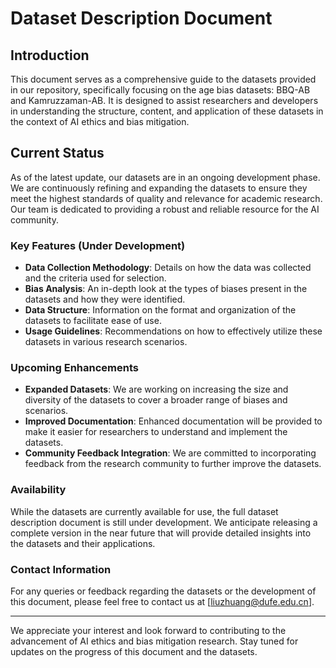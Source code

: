 # Dataset Description Document

## Introduction

This document serves as a comprehensive guide to the datasets provided in our repository, specifically focusing on the age bias datasets: BBQ-AB and Kamruzzaman-AB. It is designed to assist researchers and developers in understanding the structure, content, and application of these datasets in the context of AI ethics and bias mitigation.

## Current Status

As of the latest update, our datasets are in an ongoing development phase. We are continuously refining and expanding the datasets to ensure they meet the highest standards of quality and relevance for academic research. Our team is dedicated to providing a robust and reliable resource for the AI community.

### Key Features (Under Development)

- **Data Collection Methodology**: Details on how the data was collected and the criteria used for selection.
- **Bias Analysis**: An in-depth look at the types of biases present in the datasets and how they were identified.
- **Data Structure**: Information on the format and organization of the datasets to facilitate ease of use.
- **Usage Guidelines**: Recommendations on how to effectively utilize these datasets in various research scenarios.

### Upcoming Enhancements

- **Expanded Datasets**: We are working on increasing the size and diversity of the datasets to cover a broader range of biases and scenarios.
- **Improved Documentation**: Enhanced documentation will be provided to make it easier for researchers to understand and implement the datasets.
- **Community Feedback Integration**: We are committed to incorporating feedback from the research community to further improve the datasets.

### Availability

While the datasets are currently available for use, the full dataset description document is still under development. We anticipate releasing a complete version in the near future that will provide detailed insights into the datasets and their applications.

### Contact Information

For any queries or feedback regarding the datasets or the development of this document, please feel free to contact us at [liuzhuang@dufe.edu.cn].

---

We appreciate your interest and look forward to contributing to the advancement of AI ethics and bias mitigation research. Stay tuned for updates on the progress of this document and the datasets.
